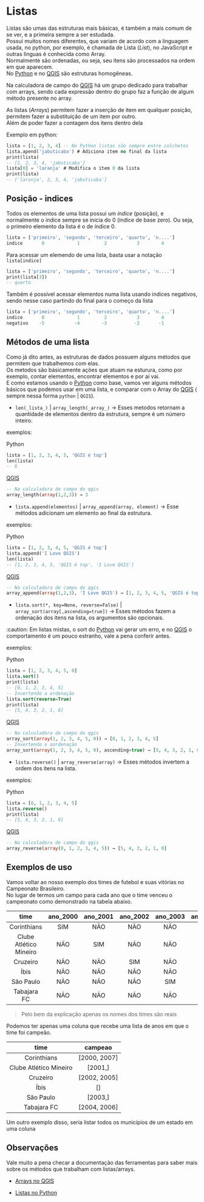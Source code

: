# Listas

Listas são umas das estruturas mais básicas, é também a mais comum de se ver, e a primeira sempre a ser estudada.  
Possui muitos nomes diferentes, que variam de acordo com a linguagem usada, no python, por exemplo, é chamada de Lista (_List_), no JavaScript e outras linguas é conhecida como Array.  
Normalmente são ordenadas, ou seja, seu itens são processados na ordem em que aparecem.  
No [Python](www.python.org) e no [QGIS](www.qgis.org) são estruturas homogêneas.

Na calculadora de campo do [QGIS](www.qgis.org) há um grupo dedicado para trabalhar com arrays, sendo cada expressão dentro do grupo faz a função de algum método presente no array.

As listas (_Arrays_) permitem fazer a inserção de item em qualquer posição, permitem fazer a substituição de um item por outro.  
Além de poder fazer a contagem dos itens dentro dela

Exemplo em python:

```SQL
lista = [1, 2, 3, 4] -- No Python listas são sempre entre colchetes
lista.apend('jabuticaba') # Adiciona item no final da lista
print(lista)
-- [1, 2, 3, 4, 'jabuticaba']
lista[0] = 'laranja' # Modifica o item 0 da lista
print(lista)
-- ['laranja', 2, 3, 4, 'jabuticaba']
```

## Posição - indices

Todos os elementos de uma lista possui um _índice_ (posição), e normalmente o indice sempre se inicia do 0 (indice de base zero). Ou seja, o primeiro elemento da lista é o de índice 0.

```python
lista = ['primeiro', 'segundo', 'terceiro', 'quarto', 'n....']
indice       0            1         2           3        4
```

Para acessar um elemendo de uma lista, basta usar a notação `lista[indice]`

```SQL
lista = ['primeiro', 'segundo', 'terceiro', 'quarto', 'n....']
print(lista[3])
-- quarto
```

Também é possível acessar elementos numa lista usando indices negativos, sendo nesse caso partindo do final para o começo da lista

```python
lista = ['primeiro', 'segundo', 'terceiro', 'quarto', 'n....']
indice       0            1         2           3        4
negativo    -5           -4        -3          -2       -1
```

## Métodos de uma lista

Como já dito antes, as estruturas de dados possuem alguns métodos que permitem que trabalhemos com elas.  
Os metodos são básicamente ações que atuam na esturura, como por exemplo, contar elementos, encontrar elementos e por aí vai.  
E como estamos usando o [Python](www.python.org) como base, vamos ver alguns métodos básicos que podemos usar em uma lista, e comparar com o Array do [QGIS](www.qgis.org) ( sempre nessa forma `python` | `QGIS`).

* `len(_lista_)` | `array_length(_array_)` -> Esses metodos retornam a quantidade de elementos dentro da estrutura, sempre é um número inteiro.

exemplos:

Python

```sql
lista = [1, 2, 3, 4, 5, 'QGIS é top']
len(lista)
-- 6
```

[QGIS](www.qgis.org)

```SQL
-- Na calculadora de campo do qgis
array_length(array(1,2,3)) → 3
```

* `lista.append(elementos)` | `array_append(array, element)` -> Esse métodos adicionam um elemento ao final da estrutura.

exemplos:

Python

```sql
lista = [1, 2, 3, 4, 5, 'QGIS é top']
lista.append('I Love QGIS')
len(lista)
-- [1, 2, 3, 4, 5, 'QGIS é top', 'I Love QGIS']
```

[QGIS](www.qgis.org)

```SQL
-- Na calculadora de campo do qgis
array_append(array(1,2,3), 'I Love QGIS') → [1, 2, 3, 4, 5, 'QGIS é top', 'I Love QGIS']
```

* `lista.sort(*, key=None, reverse=False)` | `array_sort(array[,ascending=true])` -> Esses métodos fazem a ordenação dos itens na lista, os argumentos são opcionais.

:caution: Em listas mistas, o sort do [Python](www.python.org) vai gerar um erro, e no [QGIS](www.qgis.org) o comportamento é um pouco estranho, vale a pena conferir antes.

exemplos:

Python

```sql
lista = [1, 2, 3, 4, 5, 0]
lista.sort()
print(lista)
-- [0, 1, 2, 3, 4, 5]
-- Invertendo a ordenação
lista.sort(reverse=True)
print(lista)
-- [5, 4, 3, 2, 1, 0]
```

[QGIS](www.qgis.org)

```SQL
-- Na calculadora de campo do qgis
array_sort(array(1, 2, 3, 4, 5, 0)) → [0, 1, 2, 3, 4, 5]
-- Invertendo o aordenação
array_sort(array(1, 2, 3, 4, 5, 0), ascending=true) → [5, 4, 3, 2, 1, 0]
```

* `lista.reverse()` | `array_reverse(array)` -> Esses métodos invertem a ordem dos itens na lista.

exemplos:

Python

```sql
lista = [0, 1, 2, 3, 4, 5]
lista.reverse()
print(lista)
-- [5, 4, 3, 2, 1, 0]
```

[QGIS](www.qgis.org)

```SQL
-- Na calculadora de campo do qgis
array_reverse(array(0, 1, 2, 3, 4, 5)) → [5, 4, 3, 2, 1, 0]
```

## Exemplos de uso

Vamos voltar ao nosso exemplo dos times de futebol e suas vitórias no Campeonato Brasileiro.  
No lugar de termos um campo para cada ano que o time venceu o campeonato como demonstrado na tabela abaixo.

|time                  |ano_2000|ano_2001|ano_2002|ano_2003|ano_2004|ano_2005|ano_2006|ano_2007|
|:--------------------:|:------:|:------:|:------:|:------:|:------:|:------:|:------:|:------:|
|Corinthians           |SIM     |NÃO     |NÃO     |NÃO     |NÃO     |NÃO     |NÃO     |SIM     |
|Clube Atlético Mineiro|NÃO     |SIM     |NÃO     |NÃO     |NÃO     |NÃO     |NÃO     |NÃO     |
|Cruzeiro              |NÃO     |NÃO     |SIM     |NÃO     |NÃO     |SIM     |NÃO     |NÃO     |
|Íbis                  |NÃO     |NÃO     |NÃO     |NÃO     |NÃO     |NÃO     |NÃO     |NÃO     |
|São Paulo             |NÃO     |NÃO     |NÃO     |SIM     |NAO     |NÃO     |NÃO     |NÃO     |
|Tabajara FC           |NÃO     |NÃO     |NÃO     |NÃO     |SIM     |NÃO     |SIM     |NÃO     |

> Pelo bem da explicação apenas os nomes dos times são reais

Podemos ter apenas uma coluna que recebe uma lista de anos em que o time foi campeão.

|time                  |campeao |
|:--------------------:|:------:|
|Corinthians           |[2000, 2007]|
|Clube Atlético Mineiro|[2001,]|
|Cruzeiro              |[2002, 2005]|
|Íbis                  |[]|
|São Paulo             |[2003,]|
|Tabajara FC           |[2004, 2006]|

Um outro exemplo disso, seria listar todos os municípios de um estado em uma coluna

## Observações

Vale muito a pena checar a documentação das ferramentas para saber mais sobre os métodos que trabalham com listas/arrays.

* [Arrays no QGIS](https://docs.qgis.org/3.22/en/docs/user_manual/expressions/functions_list.html#array-functions)

* [Listas no Python](https://docs.qgis.org/3.22/en/docs/user_manual/expressions/functions_list.html#array-functions)

